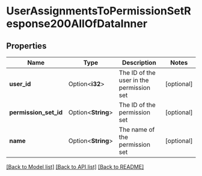 # UserAssignmentsToPermissionSetResponse200AllOfDataInner

## Properties

Name | Type | Description | Notes
------------ | ------------- | ------------- | -------------
**user_id** | Option<**i32**> | The ID of the user in the permission set | [optional]
**permission_set_id** | Option<**String**> | The ID of the permission set | [optional]
**name** | Option<**String**> | The name of the permission set | [optional]

[[Back to Model list]](../README.md#documentation-for-models) [[Back to API list]](../README.md#documentation-for-api-endpoints) [[Back to README]](../README.md)


